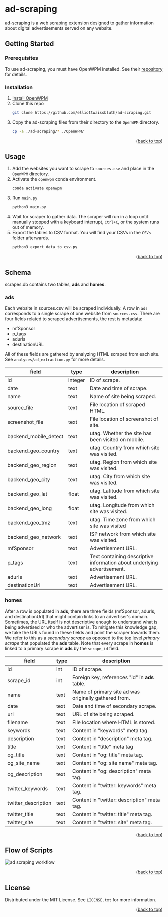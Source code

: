 <a name="readme-top"></a>

# ad-scraping
ad-scraping is a web scraping extension designed to gather information about digital advertisements served on any website.

<!-- GETTING STARTED -->
## Getting Started

### Prerequisites

To use ad-scraping, you must have OpenWPM installed. See their [repository](https://github.com/openwpm/OpenWPM#installation) for details.

### Installation

1. [Install OpenWPM](https://github.com/openwpm/OpenWPM#installation)
2. Clone this repo
   ```sh
   git clone https://github.com/elliottwaissbluth/ad-scraping.git
   ```
3. Copy the ad-scraping files from their directory to the ```OpenWPM``` directory.
   ```sh
   cp -a ./ad-scraping/* ./OpenWPM/
   ```

<p align="right">(<a href="#readme-top">back to top</a>)</p>


<!-- USAGE EXAMPLES -->
## Usage

1. Add the websites you want to scrape to ```sources.csv``` and place in the ```OpenWPM``` directory.
2. Activate the ```openwpm``` conda environment.
   ```sh
   conda activate openwpm
   ```
3. Run ```main.py```
   ```sh
   python3 main.py
   ```
4. Wait for scraper to gather data. The scraper will run in a loop until manually stopped with a keyboard interrupt, ```Ctrl+C```, or the system runs out of memory.
5. Export the tables to CSV format. You will find your CSVs in the ```CSVs``` folder afterwards.
   ```sh
   python3 export_data_to_csv.py
   ```

<p align="right">(<a href="#readme-top">back to top</a>)</p>



<!-- SCHEMA -->
## Schema
scrapes.db contains two tables, **ads** and **homes**.

### ads
Each website in sources.csv will be scraped individually. A row in ```ads``` corresponds to a single scrape of one website from ```sources.csv```. There are four fields related to scraped advertisements, the rest is metadata:
- mfSponsor
- p_tags
- adurls
- destinationURL

All of these fields are gathered by analyzing HTML scraped from each site. See ```analyses/ad_extraction.py``` for more details.

| **field**             | **type** | **description**                                                         |
|-----------------------|----------|-------------------------------------------------------------------------|
| id                    | integer  | ID of scrape.                                                           |
| date                  | text     | Date and time of scrape.                                                |
| name                  | text     | Name of site being scraped.                                             |
| source_file           | text     | File location of scraped HTML.                                               |
| screenshot_file       | text     | File location of screenshot of site.                                         |
| backend_mobile_detect | text     | utag. Whether the site has been visited on mobile.                      |
| backend_geo_country   | text     | utag. Country from which site was visited.                              |
| backend_geo_region    | text     | utag. Region from which site was visited.                               |
| backend_geo_city      | text     | utag. City from which site was visited.                                 |
| backend_geo_lat       | float    | utag. Latitude from which site was visited.                             |
| backend_geo_long      | float    | utag. Longitude from which site was visited.                            |
| backend_geo_tmz       | text     | utag. Time zone from which site was visited                             |
| backend_geo_network   | text     | ISP network from which site was visited.                                 |
| mfSponsor             | text     | Advertisement URL.                                                       |
| p_tags                | text     | Text containing descriptive information about underlying advertisement. |
| adurls                | text     | Advertisement URL.                                                       |
| destinationUrl        | text     | Advertisement URL.                                                       |

### homes
After a row is populated in **ads**, there are three fields (mfSponsor, adurls, and destinationUrl) that might contain links to an advertiser's domain. Sometimes, the URL itself is not descriptive enough to understand what is being advertised or who the advertiser is. To mitigate this knowledge gap, we take the URLs found in these fields and point the scraper towards them. We refer to this as a *secondary scrape* as opposed to the top level *primary scrape* that populated the **ads** table. Note that every scrape in **homes** is linked to a primary scrape in **ads** by the ```scrape_id``` field.

| **field**           | **type** | **description**                                       |
|---------------------|----------|-------------------------------------------------------|
| id                  | int      | ID of scrape.                                         |
| scrape_id           | int      | Foreign key, references "id" in **ads** table.        |
| name                | text     | Name of primary site ad was originally gathered from. |
| date                | text     | Date and time of secondary scrape.                    |
| url                 | text     | URL of site being scraped.                            |
| filename            | text     | File location where HTML is stored.                   |
| keywords            | text     | Content in "keywords" meta tag.                       |
| description         | text     | Content in "description" meta tag.                    |
| title               | text     | Content in "title" meta tag                           |
| og_title            | text     | Content in "og: title" meta tag.                      |
| og_site_name        | text     | Content in "og: site name" meta tag.                  |
| og_description      | text     | Content in "og: description" meta tag.                |
| twitter_keywords    | text     | Content in "twitter: keywords" meta tag.              |
| twitter_description | text     | Content in "twitter: description" meta tag.           |
| twitter_title       | text     | Content in "twitter: title" meta tag.                 |
| twitter_site        | text     | Content in "twitter: site" meta tag.                  |


<p align="right">(<a href="#readme-top">back to top</a>)</p>



<!-- FLOW OF SCRIPTS -->
## Flow of Scripts

![ad scraping workflow](https://user-images.githubusercontent.com/73327197/212185370-952e9f18-6010-462f-9819-8fecfb01baac.png)

<p align="right">(<a href="#readme-top">back to top</a>)</p>



<!-- LICENSE -->
## License

Distributed under the MIT License. See `LICENSE.txt` for more information.

<p align="right">(<a href="#readme-top">back to top</a>)</p>
